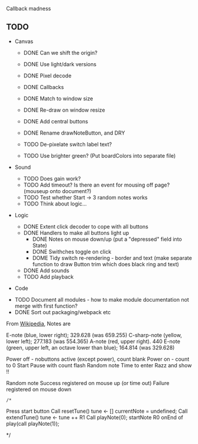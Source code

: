 
Callback madness

## TODO

* Canvas

  + DONE Can we shift the origin?
  + DONE Use light/dark versions
  + DONE Pixel decode
  + DONE Callbacks
  + DONE Match to window size
  + DONE Re-draw on window resize
  + DONE Add central buttons
  + DONE Rename drawNoteButton, and DRY

  + TODO De-pixelate switch label text?
  + TODO Use brighter green? (Put boardColors into separate file)


* Sound

  + TODO Does gain work?
  + TODO Add timeout? Is there an event for mousing off page? (mouseup onto document?)
  + TODO Test whether Start -> 3 random notes works
  + TODO Think about logic...

* Logic

  + DONE Extent click decoder to cope with all buttons
  + DONE Handlers to make all buttons light up
    - DONE Notes on mouse down/up (put a "depressed" field into State)
    - DONE Swithches toggle on click
    - DOME Tidy switch re-rendering - border and text (make separate function to draw Button trim which does black ring and text)
  + DONE Add sounds
  + TODO Add playback

* Code

 + TODO Document all modules - how to make module documentation not merge with first function?
 + DONE Sort out packaging/webpack etc

From [Wikipedia](https://en.wikipedia.org/wiki/Simon_(game)), Notes are

E-note (blue, lower right);  329.628  (was 659.255)
C-sharp-note (yellow, lower left); 277.183 (was 554.365)
A-note (red, upper right). 440
E-note (green, upper left, an octave lower than blue); 164.814 (was 329.628)


Power off - nobuttons active (except power), count blank
Power on - count to 0
Start
  Pause with count flash
  Random note
  Time to enter
  Razz and show !!

  Random note
    Success registered on mouse up (or time out)
    Failure registered on mouse down


    /*

Press start button
  Call resetTune()
    tune <- []
    currentNote = undefined;
  Call extendTune()
    tune <- tune ++ R1
    Call playNote(0);
      startNote R0
      onEnd of play(call playNote(1));

*/